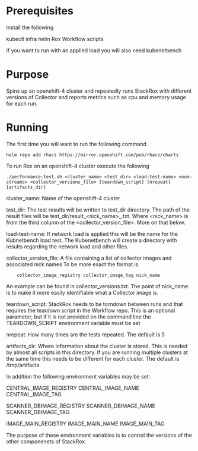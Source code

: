# Prerequisites

Install the following

kubectl
infra
helm
Rox Workflow scripts

If you want to run with an applied load you will also need kubenetbench

# Purpose

Spins up an openshift-4 cluster and repeatedly runs StackRox with different versions of Collector and
reports metrics such as cpu and memory usage for each run.

# Running

The first time you will want to run the following command

```
helm repo add rhacs https://mirror.openshift.com/pub/rhacs/charts
````

To run Rox on an openshift-4 cluster execute the following

```
./performance-test.sh <cluster_name> <test_dir> <load-test-name> <num-streams> <collector_versions_file> [teardown_script] [nrepeat] [artifacts_dir]
```

cluster_name: Name of the openshift-4 cluster

test_dir: The test results will be written to test_dir directory. The path of the result files will be
	test_dir/result_<nick_name>_<run>.txt. Where <nick_name> is from the third column of the
	<collector_version_file>. More on that below.

load-test-name: If network load is applied this will be the name for the Kubnetbench load test. The Kubenetbench will create a directory with
	results regarding the network load and other files.

collector_version_file: A file containing a list of collector images and associated nick names
	To be more exact the format is

```
	collector_image_registry collector_image_tag nick_name
```

An example can be found in collector_versions.txt. The point of nick_name is to make it more easily
identifiable what a Collector image is.

teardown_script: StackRox needs to be torndown between runs and that requires the teardown script
in the Workflow repo. This is an optional parameter, but if it is not provided on the command line
the TEARDOWN_SCRIPT environment variable must be set

nrepeat: How many times are the tests repeated. The default is 5

artifacts_dir: Where information about the cluster is stored. This is needed by almost all scripts in
	this directory. If you are running multiple clusters at the same time this needs to be different
	for each cluster. The default is /tmp/artifacts

In addition the following environment variables may be set:

CENTRAL_IMAGE_REGISTRY
CENTRAL_IMAGE_NAME
CENTRAL_IMAGE_TAG

SCANNER_DBIMAGE_REGISTRY
SCANNER_DBIMAGE_NAME
SCANNER_DBIMAGE_TAG

IMAGE_MAIN_REGISTRY
IMAGE_MAIN_NAME
IMAGE_MAIN_TAG

The purpose of these environment variables is to control the versions of the other componenets of StackRox.
